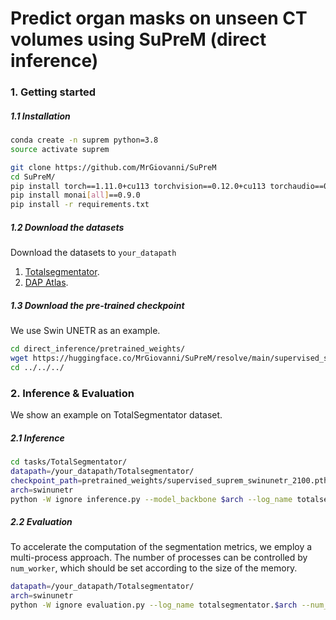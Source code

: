 # Predict organ masks on unseen CT volumes using SuPreM (direct inference)

### 1. Getting started
##### 1.1 Installation

```bash
conda create -n suprem python=3.8
source activate suprem

git clone https://github.com/MrGiovanni/SuPreM
cd SuPreM/
pip install torch==1.11.0+cu113 torchvision==0.12.0+cu113 torchaudio==0.11.0 --extra-index-url https://download.pytorch.org/whl/cu113
pip install monai[all]==0.9.0
pip install -r requirements.txt
```

##### 1.2 Download the datasets
Download the datasets to `your_datapath`
1. [Totalsegmentator](https://github.com/wasserth/TotalSegmentator).
2. [DAP Atlas](https://github.com/alexanderjaus/AtlasDataset).

##### 1.3 Download the pre-trained checkpoint
We use Swin UNETR as an example.
```bash
cd direct_inference/pretrained_weights/
wget https://huggingface.co/MrGiovanni/SuPreM/resolve/main/supervised_suprem_swinunetr_2100.pth
cd ../../../
```

### 2. Inference & Evaluation
We show an example on TotalSegmentator dataset.
##### 2.1 Inference
```bash
cd tasks/TotalSegmentator/
datapath=/your_datapath/Totalsegmentator/
checkpoint_path=pretrained_weights/supervised_suprem_swinunetr_2100.pth
arch=swinunetr
python -W ignore inference.py --model_backbone $arch --log_name totalsegmentator.$arch --dataset_path $datapath --num_workers 8 --pretrain $checkpoint_path
```

##### 2.2 Evaluation
To accelerate the computation of the segmentation metrics, we employ a multi-process approach. The number of processes can be controlled by `num_worker`, which should be set according to the size of the memory.
```bash
datapath=/your_datapath/Totalsegmentator/
arch=swinunetr
python -W ignore evaluation.py --log_name totalsegmentator.$arch --num_workers 8 --dataset_path $datapath --pred_path out/totalsegmentator.$arch/pred/
```